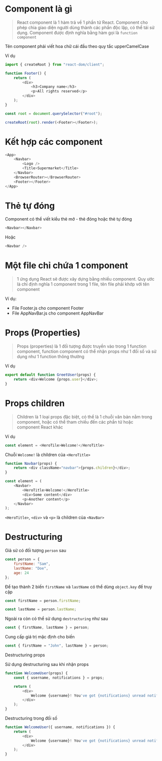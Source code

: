 # Component là gì

> React component là 1 hàm trả về 1 phần tử React. Component cho phép chia giao diện người dùng thành các phần độc lập, có thể tái sử dụng. Component được định nghĩa bằng hàm gọi là `function component`

Tên component phải viết hoa chữ cái đầu theo quy tắc upperCamelCase

Ví dụ

```js
import { createRoot } from "react-dom/client";

function Footer() {
    return (
        <div>
            <h3>Company name</h3>
            <p>All rights reserved</p>
        </div>
    );
}

const root = document.querySelector("#root");

createRoot(root).render(<Footer></Footer>);
```

# Kết hợp các component

```js
<App>
    <Navbar>
        <Logo />
        <Title>Supermarket</Title>
    </Navbar>
    <BrowserRouter></BrowserRouter>
    <Footer></Footer>
</App>
```

# Thẻ tự đóng

Component có thể viết kiểu thẻ mở - thẻ đóng hoặc thẻ tự đóng

```js
<Navbar></Navbar>
```

Hoặc

```js
<Navbar />
```

# Một file chỉ chứa 1 component

> 1 ứng dụng React sẽ được xây dựng bằng nhiều component. Quy ước là chỉ định nghĩa 1 component trong 1 file, tên file phải khớp với tên component

Ví dụ:

-   File Footer.js cho component Footer
-   File AppNavBar.js cho component AppNavBar

# Props (Properties)

> Props (properties) là 1 đối tượng được truyền vào trong 1 function component, function component có thể nhận props như 1 đối số và sử dụng như 1 function thông thường

Ví dụ

```js
export default function GreetUser(props) {
    return <div>Welcome {props.user}</div>;
}
```

# Props children

> Children là 1 loại props đặc biệt, có thể là 1 chuỗi văn bản nằm trong component, hoặc có thể tham chiếu đến các phần tử hoặc component React khác

Ví dụ

```js
const element = <HeroTile>Welcome!</HeroTitle>
```

Chuỗi `Welcome!` là children của `<HeroTitle>`

```js
function Navbar(props) {
    return <div className="navbar">{props.children}</div>;
}

const element = (
    <Navbar>
        <HeroTitle>Welcome!</HeroTitle>
        <div>Some content</div>
        <p>Another content</p>
    </Navbar>
);
```

`<HeroTitle>`, `<div>` và `<p>` là children của `<NavBar>`

# Destructuring

Giả sử có đối tượng `person` sau

```js
const person = {
    firstName: "Sam",
    lastName: "Doe",
    age: 24
};
```

Để tạo thành 2 biến `firstName` và `lastName` có thể dùng `object.key` để truy cập

```js
const firstName = person.firstName;

const lastName = person.lastName;
```

Ngoài ra còn có thể sử dụng `destructuring` như sau

```js
const { firstName, lastName } = person;
```

Cung cấp giá trị mặc định cho biến

```js
const { firstName = "John", lastName } = person;
```

Destructuring props

Sử dụng destructuring sau khi nhận props

```js
function WelcomeUser(props) {
    const { username, notifications } = props;

    return (
        <div>
            Welcome {username}! You've got {notifications} unread notifications.
        </div>
    );
}
```

Destructuring trong đối số

```js
function WelcomeUser({ username, notifications }) {
    return (
        <div>
            Welcome {username}! You've got {notifications} unread notifications.
        </div>
    );
}
```

